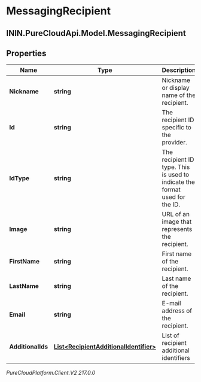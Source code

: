 # MessagingRecipient

## ININ.PureCloudApi.Model.MessagingRecipient

## Properties

|Name | Type | Description | Notes|
|------------ | ------------- | ------------- | -------------|
| **Nickname** | **string** | Nickname or display name of the recipient. | [optional] |
| **Id** | **string** | The recipient ID specific to the provider. | |
| **IdType** | **string** | The recipient ID type. This is used to indicate the format used for the ID. | [optional] |
| **Image** | **string** | URL of an image that represents the recipient. | [optional] |
| **FirstName** | **string** | First name of the recipient. | [optional] |
| **LastName** | **string** | Last name of the recipient. | [optional] |
| **Email** | **string** | E-mail address of the recipient. | [optional] |
| **AdditionalIds** | [**List&lt;RecipientAdditionalIdentifier&gt;**](RecipientAdditionalIdentifier) | List of recipient additional identifiers | [optional] |



_PureCloudPlatform.Client.V2 217.0.0_
